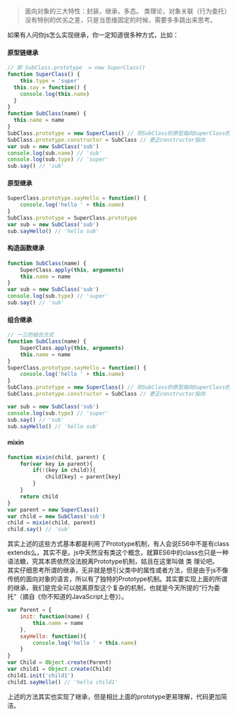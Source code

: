 >面向对象的三大特性：封装，继承，多态。
>类理论，对象关联（行为委托）没有特别的优劣之差，只是当思维固定的时候，需要多多跳出来思考。

如果有人问你js怎么实现继承，你一定知道很多种方式，比如：

#### 原型链继承
```js
// 即 SubClass.prototype  = new SuperClass()
function SuperClass() {
	this.type = 'super'
  this.say = function() {
    console.log(this.name)
  }
}
function SubClass(name) {
  this.name = name
}
SubClass.prototype = new SuperClass() // 将SubClass的原型指向SuperClass的实例
SubClass.prototype.constructor = SubClass // 更正constructor指向
var sub = new SubClass('sub')
console.log(sub.name) // 'sub'
console.log(sub.type) // 'super'
sub.say() // 'sub'
```

#### 原型继承
```js
SuperClass.prototype.sayHello = function() {
	console.log('hello ' + this.name)
}
SubClass.prototype = SuperClass.prototype
var sub = new SubClass('sub')
sub.sayHello() // 'hello sub'
```

#### 构造函数继承
```js
function SubClass(name) {
	SuperClass.apply(this, arguments)
	this.name = name
}
var sub = new SubClass('sub')
console.log(sub.type) // 'super'
sub.say() // 'sub'
```

#### 组合继承
```js
// 一三的组合方式
function SubClass(name) {
	SuperClass.apply(this, arguments)
	this.name = name
}
SuperClass.prototype.sayHello = function() {
	console.log('hello ' + this.name)
}
SubClass.prototype = new SuperClass() // 将SubClass的原型指向SuperClass的实例
SubClass.prototype.constructor = SubClass // 更正constructor指向

var sub = new SubClass('sub')
console.log(sub.type) // 'super'
sub.say() // 'sub'
sub.sayHello() // 'hello sub'
```

#### mixin
```js
function mixin(child, parent) {
	for(var key in parent){
		if(!(key in child)){
			child[key] = parent[key]
		}
	}
	return child
}
var parent = new SuperClass()
var child = new SubClass('sub')
child = mixin(child, parent)
child.say() // 'sub'
```

其实上述的这些方式基本都是利用了Prototype机制，有人会说ES6中不是有class extends么，其实不是。js中天然没有类这个概念，就算ES6中的class也只是一种语法糖，究其本质依然没法脱离Prototype机制，姑且在这里叫做 类 理论吧。  
其实仔细思考所谓的继承，无非就是想引父类中的属性或者方法，但是由于js不像传统的面向对象的语言，所以有了独特的Prototype机制。其实要实现上面的所谓的继承，我们是完全可以脱离原型这个复杂的机制，也就是今天所提的“行为委托”（摘自《你不知道的JavaScript上卷》）。  

```js
var Parent = {
	init: function(name) {
		this.name = name
	},
	sayHello: function(){
		console.log('hello ' + this.name)
	}
}
var Child = Object.create(Parent)
var child1 = Object.create(Child)
child1.init('child1')
child1.sayHello() // 'hello child1'
```
上述的方法其实也实现了继承，但是相比上面的prototype更易理解，代码更加简洁。  


